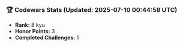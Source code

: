 ### 🏆 Codewars Stats (Updated: 2025-07-10 00:44:58 UTC)

- **Rank:** 8 kyu
- **Honor Points:** 3
- **Completed Challenges:** 1
